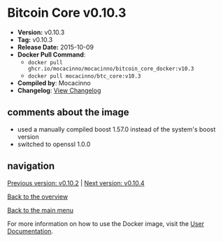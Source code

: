 # Bitcoin Core v0.10.3

- **Version:** v0.10.3
- **Tag:** v0.10.3
- **Release Date:** 2015-10-09
- **Docker Pull Command**:
  - `docker pull ghcr.io/mocacinno/mocacinno/bitcoin_core_docker:v10.3`
  - `docker pull mocacinno/btc_core:v10.3`
- **Compiled by**: Mocacinno
- **Changelog**: [View Changelog](https://github.com/bitcoin/bitcoin/blob/v0.10.3/doc/release-notes.md)

## comments about the image

- used a manually compiled boost 1.57.0 instead of the system's boost version
- switched to openssl 1.0.0

## navigation

[Previous version: v0.10.2](./v10.2.md) | [Next version: v0.10.4](./v10.4.md)

[Back to the overview](./Readme.md)

[Back to the main menu](../Readme.md)

For more information on how to use the Docker image, visit the [User Documentation](../userdocs/Readme.md).
